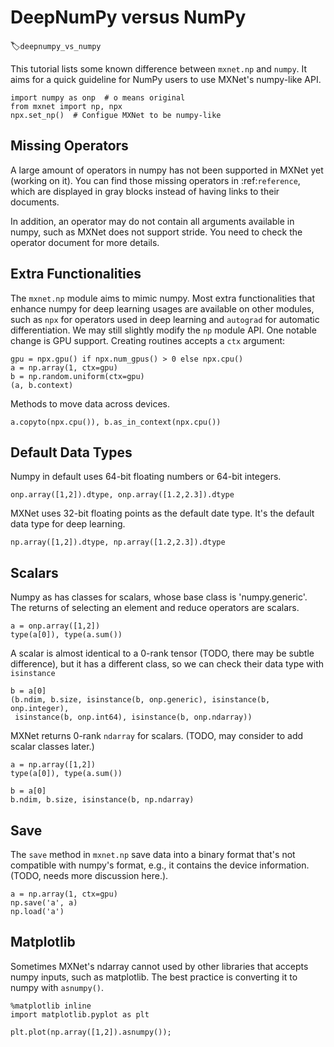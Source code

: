 # DeepNumPy versus NumPy
:label:`deepnumpy_vs_numpy`

This tutorial lists some known difference between `mxnet.np` and `numpy`. It aims for a quick guideline for NumPy users to use MXNet's numpy-like API. 

```{.python .input}
import numpy as onp  # o means original
from mxnet import np, npx
npx.set_np()  # Configue MXNet to be numpy-like
```

## Missing Operators

A large amount of operators in numpy has not been supported in MXNet yet (working on it). You can find those missing operators in :ref:`reference`, which are displayed in gray blocks instead of having links to their documents. 

In addition, an operator may do not contain all arguments available in numpy, such as MXNet does not support stride. You need to check the operator document for more details. 

## Extra Functionalities 

The `mxnet.np` module aims to mimic numpy.  Most extra functionalities that enhance numpy for deep learning usages are available on other modules, such as `npx` for operators used in deep learning and `autograd` for automatic differentiation. We may still slightly modify the `np` module API. One notable change is GPU support. Creating routines accepts a `ctx` argument:

```{.python .input}
gpu = npx.gpu() if npx.num_gpus() > 0 else npx.cpu()
a = np.array(1, ctx=gpu)
b = np.random.uniform(ctx=gpu)
(a, b.context)
```

Methods to move data across devices. 

```{.python .input}
a.copyto(npx.cpu()), b.as_in_context(npx.cpu())
```

## Default Data Types

Numpy in default uses 64-bit floating numbers or 64-bit integers. 

```{.python .input}
onp.array([1,2]).dtype, onp.array([1.2,2.3]).dtype
```

MXNet uses 32-bit floating points as the default date type. It's the default data type for deep learning.

```{.python .input}
np.array([1,2]).dtype, np.array([1.2,2.3]).dtype
```

## Scalars

Numpy as has classes for scalars, whose base class is 'numpy.generic'. The returns of selecting an element and reduce operators are scalars. 

```{.python .input}
a = onp.array([1,2])
type(a[0]), type(a.sum())
```

A scalar is almost identical to a 0-rank tensor (TODO, there may be subtle difference), but it has a different class, so we can check their data type with `isinstance` 

```{.python .input}
b = a[0]
(b.ndim, b.size, isinstance(b, onp.generic), isinstance(b, onp.integer),
 isinstance(b, onp.int64), isinstance(b, onp.ndarray))
```

MXNet returns 0-rank `ndarray` for scalars. (TODO, may consider to add scalar classes later.) 

```{.python .input}
a = np.array([1,2])
type(a[0]), type(a.sum())
```

```{.python .input}
b = a[0]
b.ndim, b.size, isinstance(b, np.ndarray)
```

## Save

The `save` method in `mxnet.np` save data into a binary format that's not compatible with numpy's format, e.g., it contains the device information. (TODO, needs more discussion here.). 

```{.python .input}
a = np.array(1, ctx=gpu)
np.save('a', a)
np.load('a')
```

## Matplotlib

Sometimes MXNet's ndarray cannot used by other libraries that accepts numpy inputs, such as matplotlib. The best practice is converting it to numpy with `asnumpy()`.

```{.python .input}
%matplotlib inline
import matplotlib.pyplot as plt

plt.plot(np.array([1,2]).asnumpy());
```
